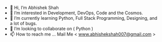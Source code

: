 - 👋 Hi, I’m Abhishek Shah
- 👀 I’m interested in Development, DevOps, Code and the Cosmos.
- 🌱 I’m currently learning Python, Full Stack Programming, Designing, and a lot of bugs.
- 💞️ I’m looking to collaborate on ( Python )
- 📫 How to reach me ... Mail Me < www.abhishekshah007@gmail.com >

<!---
abhiverse01/abhiverse01 is a ✨ special ✨ repository because its `README.md` (this file) appears on your GitHub profile.
You can click the Preview link to take a look at your changes.
--->
